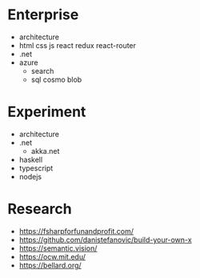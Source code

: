 # Enterprise

* architecture
* html css js react redux react-router
* .net
* azure
  * search
  * sql cosmo blob


# Experiment

* architecture
* .net
  * akka.net
* haskell
* typescript
* nodejs


# Research

* https://fsharpforfunandprofit.com/
* https://github.com/danistefanovic/build-your-own-x
* https://semantic.vision/
* https://ocw.mit.edu/
* https://bellard.org/
